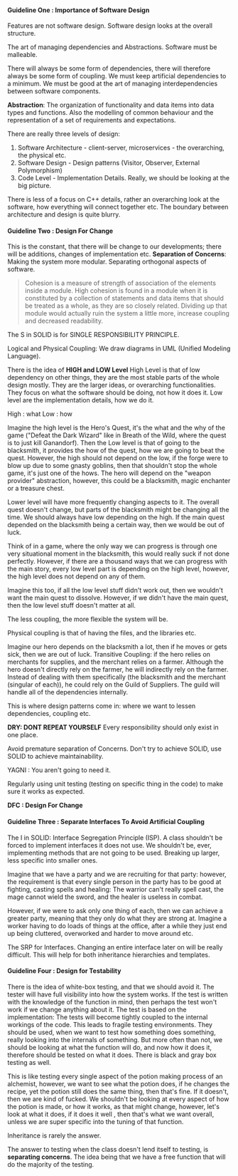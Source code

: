 #### Guideline One : Importance of Software Design

Features are not software design. 
Software design looks at the overall structure. 

The art of managing dependencies and Abstractions. 
Software must be malleable. 

There will always be some form of dependencies, there will therefore always be some form of coupling. 
We must keep artificial dependencies to a minimum. 
We must be good at the art of managing interdependencies between software components. 

**Abstraction**: The organization of functionality and data items into data types and functions. Also the modelling of common behaviour and the representation of a set of requirements and expectations. 

There are really three levels of design: 
1. Software Architecture - client-server, microservices - the overarching, the physical etc.
2. Software Design - Design patterns (Visitor, Observer, External Polymorphism)
3. Code Level - Implementation Details. 
Really, we should be looking at the big picture. 

There is less of a focus on C++ details, rather an overarching look at the software, how everything will connect together etc. 
The boundary between architecture and design is quite blurry. 


#### Guideline Two : Design For Change
This is the constant, that there will be change to our developments; there will be additions, changes of implementation etc. 
**Separation of Concerns**: 
Making the system more modular. 
Separating orthogonal aspects of software. 
>Cohesion is a measure of strength of association of the elements inside a module. High cohesion is found in a module when it is constituted by a collection of statements and data items that should be treated as a whole, as they are so closely related. Dividing up that module would actually ruin the system a little more, increase coupling and decreased readability. 

The S in SOLID is for SINGLE RESPONSIBILITY PRINCIPLE.

Logical and Physical Coupling: 
We draw diagrams in UML (Unified Modeling Language). 

There is the idea of **HIGH and LOW Level**
High Level is that of low dependency on other things, they are the most stable parts of the whole design mostly. They are the larger ideas, or overarching functionalities. They focus on what the software should be doing, not how it does it. 
Low level are the implementation details, how we do it. 

High : what
Low : how

Imagine the high level is the Hero's Quest, it's the what and the why of the game ("Defeat the Dark Wizard" like in Breath of the Wild, where the quest is to just kill Ganandorf). 
Then the Low level is that of going to the blacksmith, it provides the how of the quest, how we are going to beat the quest. 
However, the high should not depend on the low, if the forge were to blow up due to some gnasty goblins, then that shouldn't stop the whole game, it's just one of the hows. 
The hero will depend on the "weapon provider" abstraction, however, this could be a blacksmith, magic enchanter or a treasure chest. 

Lower level will have more frequently changing aspects to it. 
The overall quest doesn't change, but parts of the blacksmith might be changing all the time. 
We should always have low depending on the high. 
If the main quest depended on the blacksmith being a certain way, then we would be out of luck. 

Think of in a game, where the only way we can progress is through one very situational moment in the blacksmith, this would really suck if not done perfectly. However, if there are a thousand ways that we can progress with the main story, every low level part is depending on the high level, however, the high level does not depend on any of them. 

Imagine this too, if all the low level stuff didn't work out, then we wouldn't want the main quest to dissolve. However, if we didn't have the main quest, then the low level stuff doesn't matter at all. 

The less coupling, the more flexible the system will be. 

Physical coupling is that of having the files, and the libraries etc. 

Imagine our hero depends on the blacksmith a lot, then if he moves or gets sick, then we are out of luck. 
Transitive Coupling: if the hero relies on merchants for supplies, and the merchant relies on a farmer. Although the hero doesn't directly rely on the farmer, he will indirectly rely on the farmer. 
Instead of dealing with them specifically (the blacksmith and the merchant (singular of each)), he could rely on the Guild of Suppliers. The guild will handle all of the dependencies internally. 

This is where design patterns come in: where we want to lessen dependencies, coupling etc.

**DRY: DONT REPEAT YOURSELF**
Every responsibility should only exist in one place. 

Avoid premature separation of Concerns. 
Don't try to achieve SOLID, use SOLID to achieve maintainability. 

YAGNI : You aren't going to need it. 

Regularly using unit testing (testing on specific thing in the code) to make sure it works as expected. 

**DFC : Design For Change**


#### Guideline Three : Separate Interfaces To Avoid Artificial Coupling
The I in SOLID: Interface Segregation Principle (ISP). 
A class shouldn't be forced to implement interfaces it does not use. 
We shouldn't be, ever, implementing methods that are not going to be used. 
Breaking up larger, less specific into smaller ones. 

Imagine that we have a party and we are recruiting for that party: however, the requirement is that every single person in the party has to be good at fighting, casting spells and healing: 
The warrior can't really spell cast, the mage cannot wield the sword, and the healer is useless in combat. 

However, if we were to ask only one thing of each, then we can achieve a greater party, meaning that they only do what they are strong at. 
Imagine a worker having to do loads of things at the office, after a while they just end up being cluttered, overworked and harder to move around etc. 

The SRP for Interfaces. 
Changing an entire interface later on will be really difficult. 
This will help for both inheritance hierarchies and templates. 


#### Guideline Four : Design for Testability
There is the idea of white-box testing, and that we should avoid it. 
The tester will have full visibility into how the system works. 
If the test is written with the knowledge of the function in mind, then perhaps the test won't work if we change anything about it. 
The test is based on the implementation: 
The tests will become tightly coupled to the internal workings of the code. 
This leads to fragile testing environments. 
They should be used, when we want to test how something does something, really looking into the internals of something. 
But more often than not, we should be looking at what the function will do, and now how it does it, therefore should be tested on what it does. 
There is black and gray box testing as well. 

This is like testing every single aspect of the potion making process of an alchemist, however, we want to see what the potion does, if he changes the recipe, yet the potion still does the same thing, then that's fine. 
If it doesn't, then we are kind of fucked. 
We shouldn't be looking at every aspect of how the potion is made, or how it works, as that might change, however, let's look at what it does, if it does it well , then that's what we want overall, unless we are super specific into the tuning of that function. 

Inheritance is rarely the answer. 

The answer to testing when the class doesn't lend itself to testing, is **separating concerns**. 
The idea being that we have a free function that will do the majority of the testing. 
